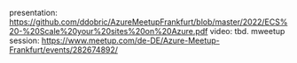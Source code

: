 presentation: https://github.com/ddobric/AzureMeetupFrankfurt/blob/master/2022/ECS%20-%20Scale%20your%20sites%20on%20Azure.pdf
video: tbd.
mweetup session: https://www.meetup.com/de-DE/Azure-Meetup-Frankfurt/events/282674892/
